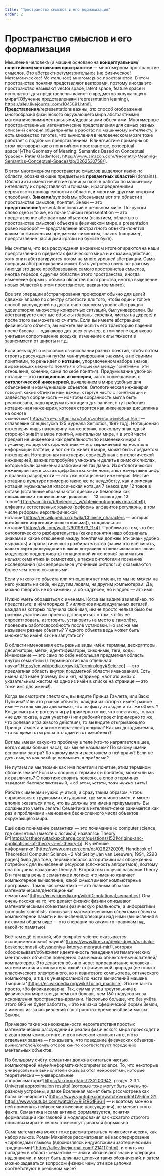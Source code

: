 ```yaml
---
title: "Пространство смыслов и его формализация"
order: 2
---
```


# Пространство смыслов и его формализация

Мышление человека (и машин) основано на **концептуальном/понятийном/ментальном пространстве** — многомерном пространстве смыслов. Это абстрактное/умозрительное (не физическое! Математическое! Ментальное!) многомерное пространство. В этом пространстве понятия представляют векторами, поэтому иногда это пространство называют vector space, latent space, feature space и используют для представления каких-то предметов окружающего мира^[Обучение представлениям (representation learning), <https://ailev.livejournal.com/1045081.html>]. **Представления**/representations важны, это способ отображения многообразия физического окружающего мира абстрактными/математическими/ментальными/идеальными объектами. Многомерные пространственные математические представления для самых разных описаний сегодня общеприняты в работах по машинному интеллекту, и есть множество гипотез, что вычисления в человеческом мозге тоже работает с подобным представлением. В лингвистике примерно об этом же говорят как о понятийном пространстве, conceptual space^[«The Geometry of Meaning: Semantics Based on Conceptual Spaces», Peter Gärdenfors, <https://www.amazon.com/Geometry-Meaning-Semantics-Conceptual-Spaces/dp/0262533758/>].

В этом многомерном пространстве смыслов выделяют какие-то области, обозначающие предметы из **предметных областей** (domains). Области эти имеют нечёткие границы (хотя в работах по машинному интеллекту их представляют и точками, и распределениями вероятности принадлежности к области, и многими другими хитрыми способами). **Знаками**/symbols мы обозначаем вот эти области в пространстве смыслов, понятия. Знаки — это **представление**/presentation понятий в реальном мире. По-русски слово одно и то же, но по-английски representation — это представление абстрактным объектом (понятием, областью в пространстве смыслов) объекта в физическом мире, а presentation ровно наоборот — представление абстрактного объекта-понятия каким-то физическим предметом-символом, знаком (например, представление частицами краски на бумаге букв).

Мы считаем, что все рассуждения в конечном итоге опираются на наши представления о предметах физического мира и их взаимодействия, хотя они и абстрагируются потом на много уровней абстракции. Сама операция абстрагирования может быть устроена очень по-разному (иногда это даже преобразование самого пространства смыслов, иногда переход к другим областям этого пространства, иногда изменение формы и объема областей пространства, иногда выделение новых областей в этом пространстве, вариантов много).

Все эти операции абстрагирования происходят обычно для целей сдвижки вправо по спектру строгости для того, чтобы один и тот же способ рассуждений на достаточно высоком уровне абстракции удовлетворял множеству конкретных ситуаций, был универсален. Вы абстрагируете счётные объекты (бараны, скрепки, листья на дереве) и после этого вы можете их считать. Если вы имеете абстракцию физического объекта, вы можете вычислить его траекторию падения после броска — одинаково для всех случаев, в том числе одинаково учитывая сопротивление воздуха, изменение силы тяжести в зависимости от широты и т.д.

Если речь идёт о массовом означковании разных понятий, чтобы потом строить рассуждения путём манипулирования знаками, а не самими понятиями, то речь идёт о **нотации**, упорядоченном наборе знаков, выражающих какие-то понятия и отношения между понятиями (эти отношения, конечно, сами по себе понятия). Придумывание удобной нотации — это **нотационная инженерия,** часто совмещаемая с **онтологической инженерией**, выявлением в мире удобных для объяснения и коммуникации объектов. Онтологическая инженерия говорит, какие объекты нам важны, стартуя часто с понятизации и задействуя собранность — но чтобы собранность могла быть реализована, надо придумать нотацию для записи, и тут работает нотационная инженерия, которая строится как инженерная дисциплина на основе семиотики^[<https://www.ruthenia.ru/ruth/contents_semiotica.html> — оглавление спецвыпуска 125 журнала Semiotics, 1999 год]. Нотационная инженерия лишь наполовину «инженерия», поскольку знак одной стороной живёт в мире понятий, ментальном мире, и в этой части предмет не инженерии как деятельности по изменению мира к лучшему, но другой стороной знак — это выражаемый на носителе информации паттерн, и вот он-то живёт в мире, может быть предметом инженерии. Нотационная инженерия, совмещённая с онтологической инженерией, важна: попробуйте умножать и делить в римских числах, которые были заменены арабскими не так давно. Из онтологической инженерии там в состав цифр был включён ноль, а вот начертание цифр и правила разрядности — это уже нотационная инженерия. Многие нотации в культуре примерно такие же по неудобству, как и римская нотация: музыкальная классическая нотация 7 знаков для 12 тонов в октаве (остальные обозначаются диезами и бемолями как повышениями-понижениями, решение — 12 знаков для 12 тонов^[<http://samlib.ru/b/beleckij_s_w/chtenienotnogopisxma.shtml>]), алфавиты естественных языков (реформы алфавитов регулярны, в том числе реформы иероглифической нотации^[<https://en.wikipedia.org/wiki/Chinese_characters> — история китайского иероглифического письма]), танцевальные нотации^[<https://vk.com/wall-179019873_1154>]. Проблема в том, что без онтологического разбирательства (какие понятия надо обозначать знаками и какие отношения между понятиями должны эти знаки удобно выражать) и прагматического разбирательства (зачем это всё писать, какого сорта рассуждения в каких ситуациях с использованием каких моделеров поддерживать) нотационной инженерией заниматься нельзя: семантика (и семиотика), а также онтология и познание/исследования (как непрерывное уточнение онтологии) оказываются более чем тесно связанными.

Если у какого-то объекта или отношения нет имени, то мы не можем на него указать ни себе, ни другим людям, ни другим компьютерам. Да, можно говорить не об «имени», а об «адресе», но и адрес — это имя.

Нужно уметь обращаться с именами. Когда вы видите авиалайнер, то представьте: в нём порядка 6 миллионов индивидуальных деталей, каждая из которых получила своё имя, иначе просто нельзя было бы разным участникам проекта договориться о том, чтобы её спроектировать, изготовить, установить на место в самолёте, проверить работоспособность после установки. Но как же мы называем разные объекты? У одного объекта ведь может быть множество имён! Как не запутаться?

В области именования есть разные виды имён: термины, дескрипторы, десигнаторы, метки, идентификаторы, синонимы, теги, коды. Именование — это само по себе небольшая предметная область внутри семантики (а терминология как отдельная наука^[<https://en.wikipedia.org/wiki/Terminology#Science>] — это предметная область внутри предметной области именования). Есть имена для имён (почему бы и нет, например, «вот это имя» с указательным жестом на одно из имён в списке на странице — это тоже имя для имени!).

Когда вы смотрите спектакль, вы видите Принца Гамлета, или Васю Пупкина? Или это разные объекты, каждый из которых имеет разное имя — но как мы догадываемся, что по факту это один и тот же объект? Когда смотрите ролевую игру (примерно то же, что спектакль, только «не для показа, а для участия») или рабочий проект (примерно то же, что ролевая игра живого действия), то вы видите отыгрывающего Принца Гамлета или инженера-электронщика? Как мы догадываемся, что во время отыгрыша это один и тот же объект?

Вот мы имеем какую-то проблему в теле (что-то напрягается в шее, когда сидим больше часа), как мы её называем? По какому имени вспомним завтра? По какому имени расскажем о ней врачу? Если не дать имя, то как вообще вспомнить о проблеме?

Не путаем ли мы термин как имя понятия и понятие, этим термином обозначаемое? Если мы спорим о терминах и понятиях, можем ли мы их различить? О понятиях спорить полезно, а спор о терминах заведомо бесперспективный, и об этом, кстати, тоже нужно знать!

Работе с именами нужно учиться, и сразу таким образом, чтобы справляться с трудовыми ситуациями, где миллионы имён, и может вполне оказаться и так, что вы должны эти имена придумывать. Вы должны это уметь делать! Семантика в интеллект-стеке занимается как раз и проблемами именования бесчисленного числа объектов окружающего мира.

Ещё одно понимание семантики — это понимание из computer science, где семантика (вместе с логикой) назвалась Theory B^[<https://cstheory.stackexchange.com/questions/1521/origins-and-applications-of-theory-a-vs-theory-b>]. В учебнике информатики^[<https://www.amazon.com/dp/0262720205>, Handbook of Theoretical Computer Science - 2 Vol Set by Jan van Leeuwen, 1994, 2293 pages] было два тома, первый касался алгоритмики как обсуждению потребных для вычисления ресурсов (сложность алгоритмов), поэтому она получила назавание Theory A. Второй том получил название Theory B и там шла речь о семантике и логике: что именно означает компьютерное вычисление, какой смысл имеют компьютерные программы. Тамошняя семантика — это главным образом математическая/денотационная семантика^[<https://en.wikipedia.org/wiki/Denotational_semantics>]. Она очень похожа на то, что делают физики: физики описывают математическими объектами физическую реальность, а информатики (computer scientists) описывают математическими объектами объекты компьютерной памяти и вычисления/операции над ними (вычисления в их самом общем виде — это операции по каким-то правилам над какой-то памятью).

Всё там ещё сложней, ибо computer science оказывается экспериментальной наукой^[<https://www.litres.ru/devid-doych/nachalo-beskonechnosti-obyasneniya-kotorye-menyaut-mir/>], которая обосновывает/объясняет идентичность поведения математических/ментальных объектов поведению физических объектов-вычислителей/компьютеров. Это делается обычно через приравнивание человека-математика или компьютера какой-то физической природы (не только классического электронного, но и квантового компьютера, оптического компьютера, и т.д.) к универсальной по части вычислений машине Тьюринга^[<https://en.wikipedia.org/wiki/Turing_machine>]. Это не так-то просто, ибо физика коварна. Так, сумма углов треугольника в физическом мире всегда немного больше, чем 180 градусов из-за искривления пространства-времени. Настолько больше, что без учёта этого GPS не будет работать, и это не из-за сферической формы Земли, а именно из-за искривлений пространства-времени вблизи массы Земли.

Примерно такие же неожиданности несоответствия простых математических рассуждений и реалий физического мира происходят и в квантовом компьютинге, и в оптическом компьютинге, и это отдельная задача — показывать, что поведение физических объектов-вычислителей/компьютеров как-то соответствует поведению ментальных объектов.

По большому счёту, семантика должна считаться частью компьютерной науки/информатики/computer science. То, что некоторые универсальные вычислители оказываются нейросетями, которые теоретически — универсальные аппроксиматоры^[<https://arxiv.org/abs/2301.00942>, раздел 2.3.1. Universal approximation results] (которые тоже могут быть очень по-разному устроены, и даже Вселенная может быть рассмотрена как большая нейросеть^[<https://www.youtube.com/watch?v=p6mUVE6nmGY>, <https://www.youtube.com/watch?v=RIEtRGfFSGI>] — и поэтому можно к ней применять нейросемиотические рассуждения), не меняет этого факта. Семантика и сама активно формализуется, понятия формализации как таковой и моделирования как «сжатого строгого описания мира» в целом тоже могут даваться формально.

Сама математика может тоже рассматриваться «лингвистически», как набор языков. Роман Михайлов рассматривал её как оперирование «гирляндами языков» (вдохновляясь индуистскими эзотерическими традициями)^[<https://ailev.livejournal.com/1214117.html>], и опять мы попадаем в область семантики — знаки обозначают знаки и операции над знаками, и могут быть длинные цепочки таких обозначений, и затем можно задаваться вопросом физики: чему эти все цепочки соответствуют в реальном мире?
